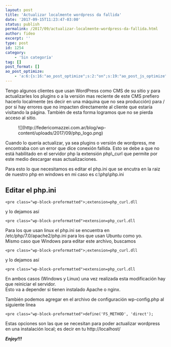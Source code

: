 ```yaml
---
layout: post
title: 'Actualizar localmente wordpress da fallida'
date: '2017-09-15T11:23:47-03:00'
status: publish
permalink: /2017/09/actualizar-localmente-wordpress-da-fallida.html
author: fideo
excerpt: ''
type: post
id: 1254
category:
    - 'Sin categoría'
tag: []
post_format: []
ao_post_optimize:
    - 'a:6:{s:16:"ao_post_optimize";s:2:"on";s:19:"ao_post_js_optimize";s:2:"on";s:20:"ao_post_css_optimize";s:2:"on";s:12:"ao_post_ccss";s:2:"on";s:16:"ao_post_lazyload";s:2:"on";s:15:"ao_post_preload";s:0:"";}'
---
```

Tengo algunos clientes que usan WordPress como CMS de su sitio y para actualizarles los plugins o a la versión mas reciente de este CMS prefiero hacerlo localmente (es decir en una máquina que no sea producción) para / por si hay errores que no impacten directamente al cliente que estaría visitando la página. También de esta forma logramos que no se pierda acceso al sitio.

<div class="wp-block-image"><figure class="alignleft">![](http://federicomazzei.com.ar/blog/wp-content/uploads/2017/09/php_logo.png)</figure></div>Cuando lo quería actualizar, ya sea plugins o versión de wordpress, me encontraba con un error que dice conexión fallida. Esto se debe a que no está habilitado en el servidor php la extensión php\_curl que permite por este medio descargar esas actualizaciones.

Para esto lo que necesitamos es editar el php.ini que se encutra en la raiz de nuestro php en windows en mi caso es c:\\php\\php.ini

Editar el php.ini
-----------------

```
<pre class="wp-block-preformatted">;extension=php_curl.dll
```

y lo dejamos así

```
<pre class="wp-block-preformatted">extension=php_curl.dll
```

Para los que usan linux el php.ini se encuentra en /etc/php/7.0/apache2/php.ini para los que usan Ubuntu como yo.  
Mismo caso que Windows para editar este archivo, buscamos

```
<pre class="wp-block-preformatted">;extension=php_curl.dll
```

y lo dejamos así

```
<pre class="wp-block-preformatted">extension=php_curl.dll
```

En ambos casos (Windows y Linux) una vez realizada esta modificación hay que reiniciar el servidor.  
Esto va a depender si tienen instalado Apache o nginx.

También podemos agregar en el archivo de configuración wp-config.php al siguiente linea

```
<pre class="wp-block-preformatted">define('FS_METHOD', 'direct');
```

Estas opciones son las que se necesitan para poder actualizar wordpress en una instalación local; es decir en tu http://localhost/

***Enjoy!!!***
